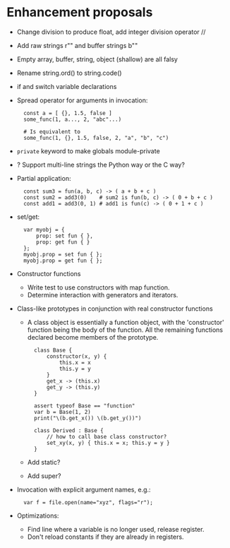﻿Enhancement proposals
=====================

* Change division to produce float, add integer division operator //

* Add raw strings r"" and buffer strings b""

* Empty array, buffer, string, object (shallow) are all falsy

* Rename string.ord() to string.code()

* if and switch variable declarations

* Spread operator for arguments in invocation:

        const a = [ {}, 1.5, false ]
        some_func(1, a..., 2, "abc"...)

        # Is equivalent to
        some_func(1, {}, 1.5, false, 2, "a", "b", "c")

* `private` keyword to make globals module-private

* ? Support multi-line strings the Python way or the C way?

* Partial application:

        const sum3 = fun(a, b, c) -> ( a + b + c )
        const sum2 = add3(0)    # sum2 is fun(b, c) -> ( 0 + b + c )
        const add1 = add3(0, 1) # add1 is fun(c) -> ( 0 + 1 + c )

* set/get:

        var myobj = {
            prop: set fun { },
            prop: get fun { }
        };
        myobj.prop = set fun { };
        myobj.prop = get fun { };

* Constructor functions

    - Write test to use constructors with map function.
    - Determine interaction with generators and iterators.

* Class-like prototypes in conjunction with real constructor functions

    - A class object is essentially a function object, with the 'constructor'
      function being the body of the function.  All the remaining functions
      declared become members of the prototype.

            class Base {
                constructor(x, y) {
                    this.x = x
                    this.y = y
                }
                get_x -> (this.x)
                get_y -> (this.y)
            }

            assert typeof Base == "function"
            var b = Base(1, 2)
            print("\(b.get_x()) \(b.get_y())")

            class Derived : Base {
                // how to call base class constructor?
                set_xy(x, y) { this.x = x; this.y = y }
            }

    - Add static?
    - Add super?

* Invocation with explicit argument names, e.g.:

        var f = file.open(name="xyz", flags="r");

* Optimizations:

    - Find line where a variable is no longer used, release register.
    - Don't reload constants if they are already in registers.
